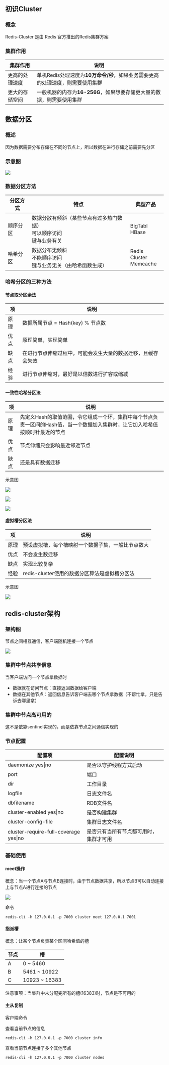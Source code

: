 ## 初识Cluster

### 概念

Redis-Cluster 是由 Redis 官方推出的Redis集群方案

### 集群作用

| 集群作用       | 说明                                                         |
| -------------- | ------------------------------------------------------------ |
| 更高的处理速度 | 单机Redis处理速度为**10万命令/秒**，如果业务需要更高的处理速度，则需要使用集群 |
| 更大的存储空间 | 一般机器的内存为**16-256G**，如果想要存储更大量的数据，则需要使用集群 |



## 数据分区

### 概述

因为数据需要分布存储在不同的节点上，所以数据在进行存储之前需要先分区

### 示意图

![](./images/image-20210623103956072.png)

### 数据分区方法

| 分区方式 | 特点                                                         | 典型产品                    |
| -------- | ------------------------------------------------------------ | --------------------------- |
| 顺序分区 | 数据分散有倾斜（某些节点有过多热门数据）<br />可以顺序访问<br />键与业务有关 | BigTabl<br />HBase          |
| 哈希分区 | 数据分布无倾斜<br />不能顺序访问<br />键与业务无关（由哈希函数生成） | Redis Cluster<br />Memcache |

### 哈希分区的三种方法

#### 节点取分区余法

| 项   | 说明                                                         |
| ---- | ------------------------------------------------------------ |
| 原理 | 数据所属节点 = Hash(key) % 节点数                            |
| 优点 | 原理简单，实现简单                                           |
| 缺点 | 在进行节点伸缩过程中，可能会发生大量的数据迁移，且缓存会失效 |
| 经验 | 进行节点伸缩时，最好是以倍数进行扩容或缩减                   |

#### 一致性哈希分区法

| 项   | 说明                                                         |
| ---- | ------------------------------------------------------------ |
| 原理 | 先定义Hash的取值范围，令它组成一个环，集群中每个节点负责一区间的Hash值，当一个数据加入集群时，让它加入哈希值按顺时针最近的节点 |
| 优点 | 节点伸缩只会影响最近邻近节点                                 |
| 缺点 | 还是具有数据迁移                                             |

示意图

![](./images/image-20210623104212601.png)

![](./images/image-20210623104226664.png)

![](./images/image-20210623104239563.png)

#### 虚拟槽分区法

| 项   | 说明                                               |
| ---- | -------------------------------------------------- |
| 原理 | 预设虚拟槽，每个槽映射一个数据子集，一般比节点数大 |
| 优点 | 不会发生数迁移                                     |
| 缺点 | 实现比较复杂                                       |
| 经验 | redis-cluster使用的数据分区算法是虚拟槽分区法      |

示意图

![](./images/image-20210623104444567.png)



## redis-cluster架构

### 架构图

节点之间相互通信，客户端随机连接一个节点

![](./images/image-20210623104508861.png)

### 集群中节点共享信息

当客户端访问一个节点拿数据时

* 数据就在访问节点：直接返回数据给客户端
* 数据在其他节点：返回信息告诉客户端去哪个节点拿数据（不帮忙拿，只是告诉去哪里拿）

### 集群中节点高可用的

这不是依靠sentinel实现的，而是依靠节点之间通信实现的

### 节点配置

| 配置项                                | 配置说明                               |
| ------------------------------------- | -------------------------------------- |
| daemonize yes\|no                     | 是否以守护线程方式启动                 |
| port                                  | 端口                                   |
| dir                                   | 工作目录                               |
| logfile                               | 日志文件名                             |
| dbfilename                            | RDB文件名                              |
| cluster-enabled yes\|no               | 是否构建集群                           |
| cluster-config-file                   | 集群日志文件名                         |
| cluster-require-full-coverage yes\|no | 是否只有当所有节点都可用时，集群才可用 |

### 基础使用

#### meet操作

概念：当一个节点A与节点B连接时，由于节点数据共享，所以节点B可以自动连接上与节点A进行连接的节点

![](./images/image-20210623104644862.png)

命令

```
redis-cli -h 127.0.0.1 -p 7000 cluster meet 127.0.0.1 7001
```

#### 指派槽

概念：让某个节点负责某个区间哈希值的槽

| 节点 | 槽            |
| ---- | ------------- |
| A    | 0 ~ 5460      |
| B    | 5461 ~ 10922  |
| C    | 10923 ~ 16383 |

注意事项：当集群中未分配完所有的槽(16383)时，节点是不可用的

#### 主从复制

客户端命令

查看当前节点的信息

```
redis-cli -h 127.0.0.1 -p 7000 cluster info
```

查看当前节点连接了多个其他节点

```
redis-cli -h 127.0.0.1 -p 7000 cluster nodes
```
